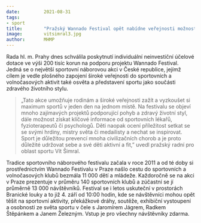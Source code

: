 ```yaml
---
date:         2021-08-31
tags:         
- sport
title:        "Pražský Wannado Festival opět nabídne veřejnosti možnost vyzkoušet si nové sporty a udělat něco pro své zdraví"
image: 	      vitsimral3.jpg
author:       MHMP
---
```


Rada hl. m. Prahy dnes schválila poskytnutí individuální neinvestiční účelové dotace ve výši 200 tisíc korun na podporu projektu Wannado Festival. Jedná se o největší sportovní náborovou akci v České republice, jejímž cílem je vedle plošného zapojení široké veřejnosti do sportovních a volnočasových aktivit také osvěta a představení sportu jako součásti zdravého životního stylu.

> „Tato akce umožňuje rodinám a široké veřejnosti zažít a vyzkoušet si maximum sportů v jeden den na jednom místě. Na festivalu se objeví mnoho zajímavých projektů podporující pohyb a zdravý životní styl, dále možnost získat klíčové informace od sportovních lékařů, fyzioterapeutů či psychologů. Děti naopak ocení příležitost setkat se se svými hrdiny, mistry světa či medailisty a nechat se inspirovat. Sport je důležitou prevencí mnoha civilizačních chorob a je proto důležité udržovat sebe a své děti aktivní a fit,” uvedl pražský radní pro oblast sportu Vít Šimral.

Tradice sportovního náborového festivalu začala v roce 2011 a od té doby si prostřednictvím Wannado Festivalu v Praze našlo cestu do sportovních a volnočasových klubů bezmála 11 000 dětí a mládeže. Každoročně se na akci v Praze prezentuje v průměru 140 sportovních klubů a zúčastní se jí průměrně 13 000 návštěvníků. Festival se i letos uskuteční v prostorách Branické louky a to již 4. září od 10:00 hodin, kde se návštěvníci mohou opět těšit na sportovní aktivity, překážkové dráhy, soutěže, exhibiční vystoupení a osobnosti ze světa sportu v čele s Jaromírem Jágrem, Radkem Štěpánkem a Janem Železným. Vstup je pro všechny návštěvníky zdarma.
